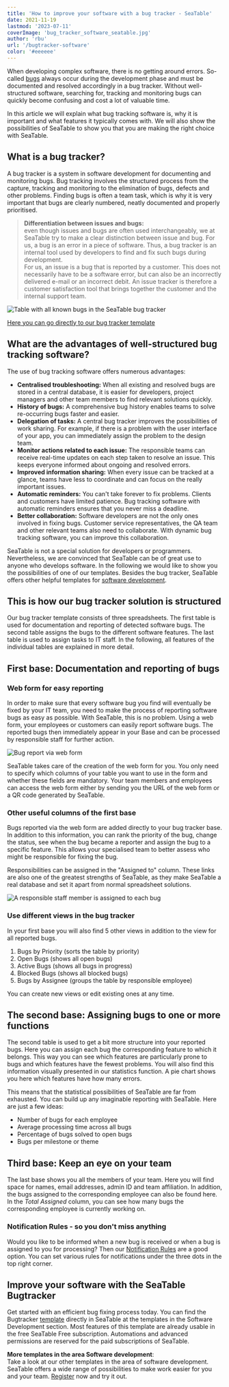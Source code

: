 ```yaml
---
title: 'How to improve your software with a bug tracker - SeaTable'
date: 2021-11-19
lastmod: '2023-07-11'
coverImage: 'bug_tracker_software_seatable.jpg'
author: 'rbu'
url: '/bugtracker-software'
color: '#eeeeee'
---
```


When developing complex software, there is no getting around errors. So-called [bugs](https://www.arksolutions.de/gs/project/blog/bug-programmfehler) always occur during the development phase and must be documented and resolved accordingly in a bug tracker. Without well-structured software, searching for, tracking and monitoring bugs can quickly become confusing and cost a lot of valuable time.

In this article we will explain what bug tracking software is, why it is important and what features it typically comes with. We will also show the possibilities of SeaTable to show you that you are making the right choice with SeaTable.

## What is a bug tracker?

A bug tracker is a system in software development for documenting and monitoring bugs. Bug tracking involves the structured process from the capture, tracking and monitoring to the elimination of bugs, defects and other problems. Finding bugs is often a team task, which is why it is very important that bugs are clearly numbered, neatly documented and properly prioritised.

> **Differentiation between issues and bugs:**  
> even though issues and bugs are often used interchangeably, we at SeaTable try to make a clear distinction between issue and bug. For us, a bug is an error in a piece of software. Thus, a bug tracker is an internal tool used by developers to find and fix such bugs during development.  
> For us, an issue is a bug that is reported by a customer. This does not necessarily have to be a software error, but can also be an incorrectly delivered e-mail or an incorrect debit. An issue tracker is therefore a customer satisfaction tool that brings together the customer and the internal support team.

![Table with all known bugs in the SeaTable bug tracker](images/bugtracker-uebersicht.jpg)

[Here you can go directly to our bug tracker template](https://seatable.io/en/vorlage/hlbtvqrtscqmhx3adh5asg/)

## What are the advantages of well-structured bug tracking software?

The use of bug tracking software offers numerous advantages:

- **Centralised troubleshooting:** When all existing and resolved bugs are stored in a central database, it is easier for developers, project managers and other team members to find relevant solutions quickly.
- **History of bugs:** A comprehensive bug history enables teams to solve re-occurring bugs faster and easier.
- **Delegation of tasks:** A central bug tracker improves the possibilities of work sharing. For example, if there is a problem with the user interface of your app, you can immediately assign the problem to the design team.
- **Monitor actions related to each issue:** The responsible teams can receive real-time updates on each step taken to resolve an issue. This keeps everyone informed about ongoing and resolved errors.
- **Improved information sharing:** When every issue can be tracked at a glance, teams have less to coordinate and can focus on the really important issues.
- **Automatic reminders:** You can't take forever to fix problems. Clients and customers have limited patience. Bug tracking software with automatic reminders ensures that you never miss a deadline.
- **Better collaboration:** Software developers are not the only ones involved in fixing bugs. Customer service representatives, the QA team and other relevant teams also need to collaborate. With dynamic bug tracking software, you can improve this collaboration.

SeaTable is not a special solution for developers or programmers. Nevertheless, we are convinced that SeaTable can be of great use to anyone who develops software. In the following we would like to show you the possibilities of one of our templates. Besides the bug tracker, SeaTable offers other helpful templates for [software development](https://seatable.io/en/vorlagen/softwareentwicklung/).

## This is how our bug tracker solution is structured

Our bug tracker template consists of three spreadsheets. The first table is used for documentation and reporting of detected software bugs. The second table assigns the bugs to the different software features. The last table is used to assign tasks to IT staff. In the following, all features of the individual tables are explained in more detail.

## First base: Documentation and reporting of bugs

### Web form for easy reporting

In order to make sure that every software bug you find will eventually be fixed by your IT team, you need to make the process of reporting software bugs as easy as possible. With SeaTable, this is no problem. Using a web form, your employees or customers can easily report software bugs. The reported bugs then immediately appear in your Base and can be processed by responsible staff for further action.

![Bug report via web form](images/bug-report-per-webformular.png)

SeaTable takes care of the creation of the web form for you. You only need to specify which columns of your table you want to use in the form and whether these fields are mandatory. Your team members and employees can access the web form either by sending you the URL of the web form or a QR code generated by SeaTable.

### Other useful columns of the first base

Bugs reported via the web form are added directly to your bug tracker base. In addition to this information, you can rank the priority of the bug, change the status, see when the bug became a reporter and assign the bug to a specific feature. This allows your specialised team to better assess who might be responsible for fixing the bug.

Responsibilities can be assigned in the "Assigned to" column. These links are also one of the greatest strengths of SeaTable, as they make SeaTable a real database and set it apart from normal spreadsheet solutions.

![A responsible staff member is assigned to each bug](images/bugtracker-verantwortlichkeiten-mitarbeiter-zuweisen.png)

### Use different views in the bug tracker

In your first base you will also find 5 other views in addition to the view for all reported bugs.

1. Bugs by Priority (sorts the table by priority)
2. Open Bugs (shows all open bugs)
3. Active Bugs (shows all bugs in progress)
4. Blocked Bugs (shows all blocked bugs)
5. Bugs by Assignee (groups the table by responsible employee)

You can create new views or edit existing ones at any time.

## The second base: Assigning bugs to one or more functions

The second table is used to get a bit more structure into your reported bugs. Here you can assign each bug the corresponding feature to which it belongs. This way you can see which features are particularly prone to bugs and which features have the fewest problems. You will also find this information visually presented in our statistics function. A pie chart shows you here which features have how many errors.

This means that the statistical possibilities of SeaTable are far from exhausted. You can build up any imaginable reporting with SeaTable. Here are just a few ideas:

- Number of bugs for each employee
- Average processing time across all bugs
- Percentage of bugs solved to open bugs
- Bugs per milestone or theme

## Third base: Keep an eye on your team

The last base shows you all the members of your team. Here you will find space for names, email addresses, admin ID and team affiliation. In addition, the bugs assigned to the corresponding employee can also be found here. In the _Total Assigned_ column, you can see how many bugs the corresponding employee is currently working on.

### Notification Rules - so you don't miss anything

Would you like to be informed when a new bug is received or when a bug is assigned to you for processing? Then our [Notification Rules](https://seatable.io/en/docs/handbuch/zusammenarbeit/benachrichtigungen/) are a good option. You can set various rules for notifications under the three dots in the top right corner.

## Improve your software with the SeaTable Bugtracker

Get started with an efficient bug fixing process today. You can find the Bugtracker [template](https://seatable.io/en/vorlage/hlbtvqrtscqmhx3adh5asg/) directly in SeaTable at the templates in the Software Development section. Most features of this template are already usable in the free SeaTable Free subscription. Automations and advanced permissions are reserved for the paid subscriptions of SeaTable.

**More templates in the area Software development**:  
Take a look at our other templates in the area of software development. SeaTable offers a wide range of possibilities to make work easier for you and your team. [Register](/en/registrierung/) now and try it out.
